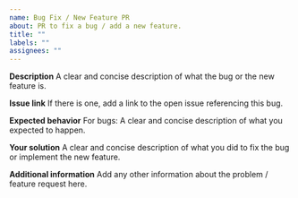```yaml
---
name: Bug Fix / New Feature PR
about: PR to fix a bug / add a new feature.
title: ""
labels: ""
assignees: ""
---
```


**Description**
A clear and concise description of what the bug or the new feature is.

**Issue link**
If there is one, add a link to the open issue referencing this bug.

**Expected behavior**
For bugs: A clear and concise description of what you expected to happen.

**Your solution**
A clear and concise description of what you did to fix the bug or implement the new feature.

**Additional information**
Add any other information about the problem / feature request here.
